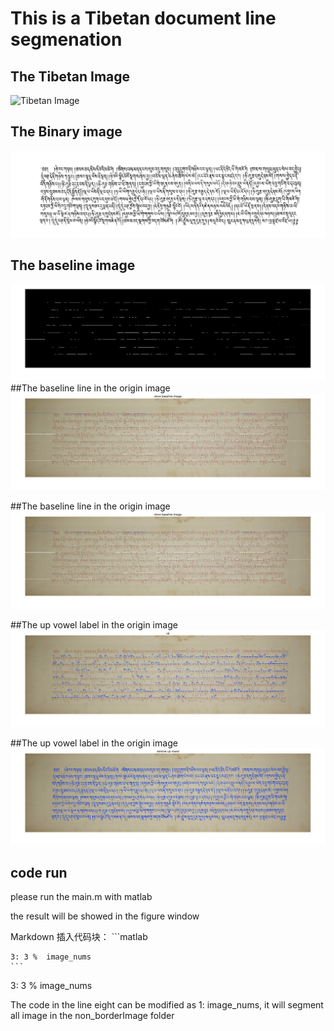 # This is a Tibetan document line segmenation
## The Tibetan Image 
![Tibetan Image](/non_borderImage/002.29.png "Tibetan document")

## The Binary image
![Tibetan Binary Image](/remove_border/002.29.png "Tibetan document")

## The baseline image
![Baseline image](baseline_image.png "baseline image")
##The baseline line in the origin image
![Baseline image](baseline_image2.png "baseline image")


##The baseline line in the origin image
![Baseline image](baseline_image2.png "baseline image")


##The up vowel label in the origin image
![Baseline image](up_vowel.png "up vowel labeled in the image")


##The up vowel label in the origin image
![Baseline image](remove_up_vowel.png "remove up vowel in the image")

## code run
please run the main.m with matlab

the result will be showed in the figure window

Markdown 插入代码块：
    ```matlab
     
    
    3: 3 %  image_nums 
    ```

 3: 3 %  image_nums 
 
 The code in the line eight can be modified as 1: image_nums, it will segment all image in the non_borderImage folder